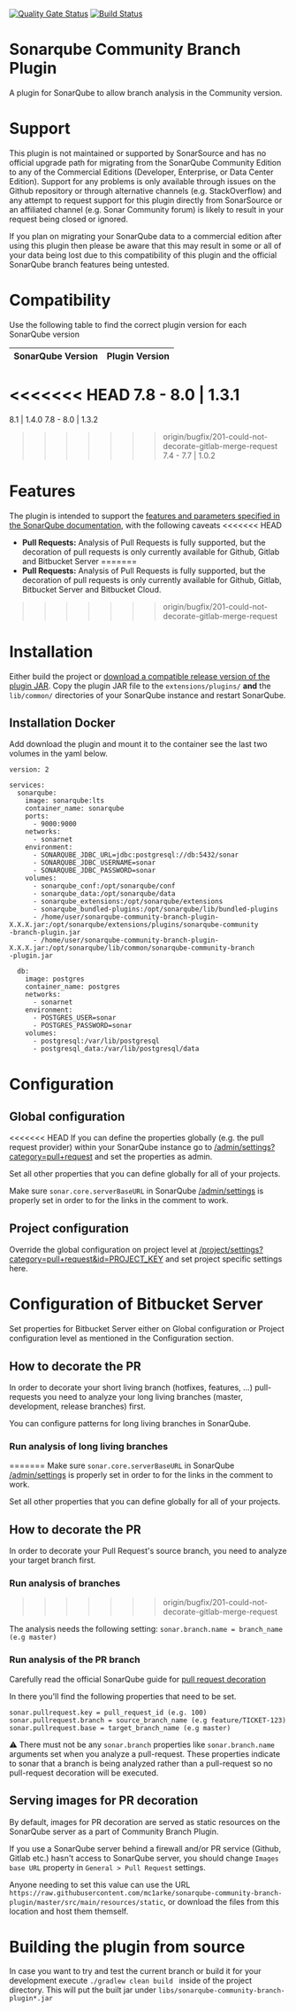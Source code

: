 [![Quality Gate Status](https://sonarcloud.io/api/project_badges/measure?project=mc1arke_sonarqube-community-branch-plugin&metric=alert_status)](https://sonarcloud.io/dashboard?id=mc1arke_sonarqube-community-branch-plugin)
[![Build Status](https://img.shields.io/github/workflow/status/mc1arke/sonarqube-community-branch-plugin/build?label=build&logo=github)](https://github.com/mc1arke/sonarqube-community-branch-plugin?workflow=build)

# Sonarqube Community Branch Plugin
A plugin for SonarQube to allow branch analysis in the Community version.

# Support
This plugin is not maintained or supported by SonarSource and has no official upgrade path for migrating from the SonarQube Community Edition to any of the Commercial Editions (Developer, Enterprise, or Data Center Edition). Support for any problems is only available through issues on the Github repository or through alternative channels (e.g. StackOverflow) and any attempt to request support for this plugin directly from SonarSource or an affiliated channel (e.g. Sonar Community forum) is likely to result in your request being closed or ignored.

If you plan on migrating your SonarQube data to a commercial edition after using this plugin then please be aware that this may result in some or all of your data being lost due to this compatibility of this plugin and the official SonarQube branch features being untested.

# Compatibility
Use the following table to find the correct plugin version for each SonarQube version

SonarQube Version | Plugin Version
------------------|---------------
<<<<<<< HEAD
7.8 - 8.0         | 1.3.1
=======
8.1               | 1.4.0
7.8 - 8.0         | 1.3.2
>>>>>>> origin/bugfix/201-could-not-decorate-gitlab-merge-request
7.4 - 7.7         | 1.0.2

# Features
The plugin is intended to support the [features and parameters specified in the SonarQube documentation](https://docs.sonarqube.org/latest/branches/overview/), with the following caveats
<<<<<<< HEAD
* __Pull Requests:__ Analysis of Pull Requests is fully supported, but the decoration of pull requests is only currently available for Github, Gitlab and Bitbucket Server
=======
* __Pull Requests:__ Analysis of Pull Requests is fully supported, but the decoration of pull requests is only currently available for Github, Gitlab, Bitbucket Server and Bitbucket Cloud.
>>>>>>> origin/bugfix/201-could-not-decorate-gitlab-merge-request

# Installation
Either build the project or [download a compatible release version of the plugin JAR](https://github.com/mc1arke/sonarqube-community-branch-plugin/releases). Copy the plugin JAR file to the `extensions/plugins/` **and** the `lib/common/` directories of your SonarQube instance and restart SonarQube.

## Installation Docker
Add download the plugin and mount it to the container see the last two volumes in the yaml below.
```
version: 2

services:
  sonarqube:
    image: sonarqube:lts
    container_name: sonarqube
    ports:
      - 9000:9000
    networks:
      - sonarnet
    environment:
      - SONARQUBE_JDBC_URL=jdbc:postgresql://db:5432/sonar
      - SONARQUBE_JDBC_USERNAME=sonar
      - SONARQUBE_JDBC_PASSWORD=sonar
    volumes:
      - sonarqube_conf:/opt/sonarqube/conf
      - sonarqube_data:/opt/sonarqube/data
      - sonarqube_extensions:/opt/sonarqube/extensions
      - sonarqube_bundled-plugins:/opt/sonarqube/lib/bundled-plugins
      - /home/user/sonarqube-community-branch-plugin-X.X.X.jar:/opt/sonarqube/extensions/plugins/sonarqube-community
-branch-plugin.jar
      - /home/user/sonarqube-community-branch-plugin-X.X.X.jar:/opt/sonarqube/lib/common/sonarqube-community-branch
-plugin.jar

  db:
    image: postgres
    container_name: postgres
    networks:
      - sonarnet
    environment:
      - POSTGRES_USER=sonar
      - POSTGRES_PASSWORD=sonar
    volumes:
      - postgresql:/var/lib/postgresql
      - postgresql_data:/var/lib/postgresql/data
``` 

# Configuration
## Global configuration
<<<<<<< HEAD
If you can define the properties globally (e.g. the pull request provider) within your SonarQube instance go to
  [/admin/settings?category=pull+request](http://localhost:9000/admin/settings?category=pull+request) and set the
   properties as admin.

Set all other properties that you can define globally for all of your projects.

Make sure `sonar.core.serverBaseURL` in SonarQube [/admin/settings](http://localhost:9000/admin/settings) is properly
 set in order to for the links in the comment to work.

## Project configuration
Override the global configuration on project level at [/project/settings?category=pull+request&id=PROJECT_KEY](http://localhost:9000/project/settings?category=pull+request&id=PROJECT_KEY) and set project specific
 settings here.

# Configuration of Bitbucket Server
Set properties for Bitbucket Server either on Global configuration or Project configuration level as mentioned in the
 Configuration section.

## How to decorate the PR
In order to decorate your short living branch (hotfixes, features, ...) pull-requests you need to analyze your long
 living branches (master, development, release branches) first.
 
You can configure patterns for long living branches in SonarQube.

### Run analysis of long living branches
=======
Make sure `sonar.core.serverBaseURL` in SonarQube [/admin/settings](http://localhost:9000/admin/settings) is properly
 set in order to for the links in the comment to work.

Set all other properties that you can define globally for all of your projects.

## How to decorate the PR
In order to decorate your Pull Request's source branch, you need to analyze your target branch first.

### Run analysis of branches
>>>>>>> origin/bugfix/201-could-not-decorate-gitlab-merge-request
  
The analysis needs the following setting:
`sonar.branch.name = branch_name (e.g master)`

### Run analysis of the PR branch
Carefully read the official SonarQube guide for [pull request decoration](https://docs.sonarqube.org/latest/analysis/pull-request/) 

In there you'll find the following properties that need to be set.
```
sonar.pullrequest.key = pull_request_id (e.g. 100)
sonar.pullrequest.branch = source_branch_name (e.g feature/TICKET-123)
sonar.pullrequest.base = target_branch_name (e.g master)
```

:warning: There must not be any `sonar.branch` properties like `sonar.branch.name` arguments set when you analyze a
  pull-request. These properties indicate to sonar that a branch is being analyzed rather than a pull-request so no
    pull-request decoration will be executed.
    
## Serving images for PR decoration
By default, images for PR decoration are served as static resources on the SonarQube server as a part of Community Branch Plugin. 

If you use a SonarQube server behind a firewall and/or PR service (Github, Gitlab etc.) hasn't access to SonarQube server, you should change `Images base URL` property in `General > Pull Request` settings.

Anyone needing to set this value can use the URL `https://raw.githubusercontent.com/mc1arke/sonarqube-community-branch-plugin/master/src/main/resources/static`, or download the files from this location and host them themself.
 
# Building the plugin from source
In case you want to try and test the current branch or build it for your development execute `./gradlew clean build
` inside of the project directory. This will put the built jar under `libs/sonarqube-community-branch-plugin*.jar`
